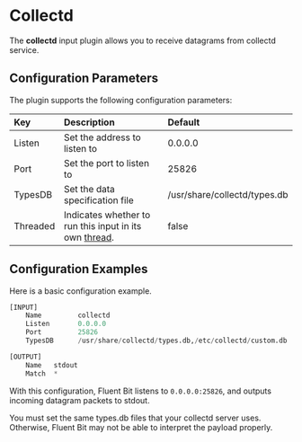 # Collectd

The **collectd** input plugin allows you to receive datagrams from collectd service.

## Configuration Parameters <a id="config"></a>

The plugin supports the following configuration parameters:

| Key | Description | Default |
| :--- | :--- | :--- |
| Listen | Set the address to listen to | 0.0.0.0 |
| Port | Set the port to listen to | 25826 |
| TypesDB | Set the data specification file | /usr/share/collectd/types.db |
| Threaded | Indicates whether to run this input in its own [thread](../../administration/multithreading.md#inputs). | false |

## Configuration Examples <a id="config_example"></a>

Here is a basic configuration example.

```python
[INPUT]
    Name         collectd
    Listen       0.0.0.0
    Port         25826
    TypesDB      /usr/share/collectd/types.db,/etc/collectd/custom.db

[OUTPUT]
    Name   stdout
    Match  *
```

With this configuration, Fluent Bit listens to `0.0.0.0:25826`, and outputs incoming datagram packets to stdout.

You must set the same types.db files that your collectd server uses. Otherwise, Fluent Bit may not be able to interpret the payload properly.
